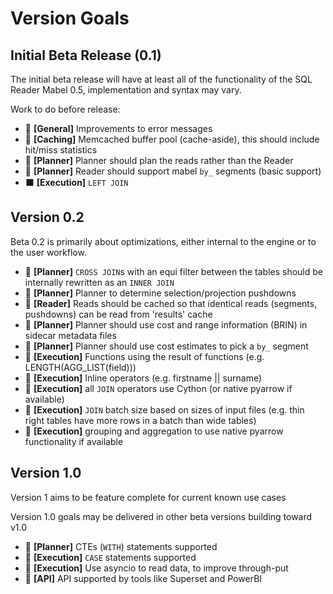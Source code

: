 # Version Goals

## Initial Beta Release (0.1)

The initial beta release will have at least all of the functionality of the SQL Reader Mabel 0.5, implementation and syntax may vary.

Work to do before release:

- 🔲 **[General]** Improvements to error messages
- 🔲 **[Caching]** Memcached buffer pool (cache-aside), this should include hit/miss statistics
- 🔲 **[Planner]** Planner should plan the reads rather than the Reader
- 🔲 **[Planner]** Reader should support mabel `by_` segments (basic support)
- ⬛ **[Execution]** `LEFT JOIN`

## Version 0.2

Beta 0.2 is primarily about optimizations, either internal to the engine or to the user workflow.

- 🔲 **[Planner]** `CROSS JOIN`s with an equi filter between the tables should be internally rewritten as an `INNER JOIN`
- 🔲 **[Planner]** Planner to determine selection/projection pushdowns
- 🔲 **[Reader]** Reads should be cached so that identical reads (segments, pushdowns) can be read from 'results' cache
- 🔲 **[Planner]** Planner should use cost and range information (BRIN) in sidecar metadata files 
- 🔲 **[Planner]** Planner should use cost estimates to pick a `by_` segment
- 🔲 **[Execution]** Functions using the result of functions (e.g. LENGTH(AGG_LIST(field)))
- 🔲 **[Execution]** Inline operators (e.g. firstname || surname)
- 🔲 **[Execution]** all `JOIN` operators use Cython (or native pyarrow if available)
- 🔲 **[Execution]** `JOIN` batch size based on sizes of input files (e.g. thin right tables have more rows in a batch than wide tables)
- 🔲 **[Execution]** grouping and aggregation to use native pyarrow functionality if available
 
## Version 1.0

Version 1 aims to be feature complete for current known use cases

Version 1.0 goals may be delivered in other beta versions building toward v1.0

- 🔲 **[Planner]** CTEs (`WITH`) statements supported
- 🔲 **[Execution]** `CASE` statements supported
- 🔲 **[Execution]** Use asyncio to read data, to improve through-put
- 🔲 **[API]** API supported by tools like Superset and PowerBI

